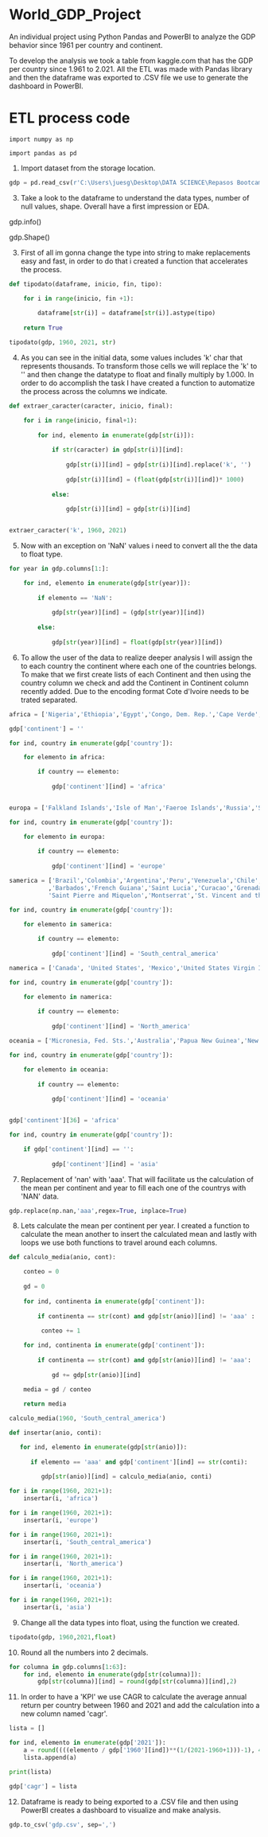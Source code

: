 # World_GDP_Project
An individual project using Python Pandas and PowerBI to analyze the GDP behavior since 1961 per country and continent.

To develop the analysis we took a table from kaggle.com that has the GDP per country since 1.961 to 2.021. All the ETL was made with Pandas library and then the dataframe was exported to .CSV file we use to generate the dashboard in PowerBI.

# ETL process code


```pyton
import numpy as np

import pandas as pd
```

1. Import dataset from the storage location.

```python
gdp = pd.read_csv(r'C:\Users\juesg\Desktop\DATA SCIENCE\Repasos Bootcampo\GDP\gdppercapita_us_inflation_adjusted.csv', sep = ',')
```

3. Take a look to the dataframe to understand the data types, number of null values, shape. Overall have a first impression or EDA. 

gdp.info()

gdp.Shape()

3. First of all im gonna change the type into string to make replacements easy and fast, in order to do that i created a function that accelerates the process.

```python
def tipodato(dataframe, inicio, fin, tipo):

    for i in range(inicio, fin +1):
    
        dataframe[str(i)] = dataframe[str(i)].astype(tipo)
        
    return True

tipodato(gdp, 1960, 2021, str)
```

4. As you can see in the initial data, some values includes 'k' char that represents thousands. To transform those cells we will replace the 'k' to '' and then change the datatype to float and finally multiply by 1.000. In order to do accomplish the task I have created a function to automatize the process across the columns we indicate.

```python
def extraer_caracter(caracter, inicio, final):

    for i in range(inicio, final+1):
    
        for ind, elemento in enumerate(gdp[str(i)]):
        
            if str(caracter) in gdp[str(i)][ind]:
            
                gdp[str(i)][ind] = gdp[str(i)][ind].replace('k', '')
                
                gdp[str(i)][ind] = (float(gdp[str(i)][ind])* 1000)
                
            else:
            
                gdp[str(i)][ind] = gdp[str(i)][ind]


extraer_caracter('k', 1960, 2021)
```

5. Now with an exception on 'NaN' values i need to convert all the the data to float type.

```python
for year in gdp.columns[1:]:

    for ind, elemento in enumerate(gdp[str(year)]):
    
        if elemento == 'NaN':
        
            gdp[str(year)][ind] = (gdp[str(year)][ind])
            
        else:
        
            gdp[str(year)][ind] = float(gdp[str(year)][ind])
```

6. To allow the user of the data to realize deeper analysis I will assign the to each country the continent where each one of the countries belongs. To make that we first create lists of each Continent and then using the country column we check and add the Continent in Continent column recently added. Due to the encoding format Cote d'Ivoire needs to be trated separated.

```python
africa = ['Nigeria','Ethiopia','Egypt','Congo, Dem. Rep.','Cape Verde','Congo, Rep.','Tanzania','South Africa','Kenya','Uganda','Sudan','Algeria','Morocco','Angola','Ghana','Mozambique','Madagascar','Cote dIvoire','Cameroon','Niger','Mali','Burkina Faso','	Malawi','Zambia','Chad','Somalia','Senegal','Zimbabwe','Guinea','Rwanda','Benin','Burundi','Tunisia','South Sudan','Togo','Sierra Leone','Libya','Congo','Central African Republic','Liberia','Mauritania','Eritrea','Gambia','Botswana','Namibia','Gabon','Lesotho','Guinea-Bissau','Equatorial Guinea','Mauritius','Eswatini','Djibouti','Comoros','Cabo Verde','Sao Tome Principe','Seychelles']

gdp['continent'] = ''

for ind, country in enumerate(gdp['country']):

    for elemento in africa:

        if country == elemento:
        
            gdp['continent'][ind] = 'africa'


europa = ['Falkland Islands','Isle of Man','Faeroe Islands','Russia','Slovak Republic','Cyprus','Czech Republic','Germany','United Kingdom','France','Italy','Spain','Poland','Ukraine','Romania','Netherlands','Belgium','Sweden','Czech Republic (Czechia)','Greece','Portugal','Hungary','Belarus','Austria','Switzerland','Serbia','Bulgaria','Denmark','Slovakia','Finland','Norway','Ireland','Croatia','Moldova','Bosnia and Herzegovina','Albania','Lithuania','Slovenia','North Macedonia','Latvia','Estonia','Luxembourg','Montenegro','Malta','Iceland','Andorra','Liechtenstein','Monaco','San Marino','Holy See']

for ind, country in enumerate(gdp['country']):

    for elemento in europa:
    
        if country == elemento:
        
            gdp['continent'][ind] = 'europe'

samerica = ['Brazil','Colombia','Argentina','Peru','Venezuela','Chile','Ecuador','Guatemala','Bolivia','Haiti','Cuba','Dominican Republic','Honduras','Paraguay','El Salvador','Nicaragua','Costa Rica','Panama','Uruguay','Jamaica','Trinidad and Tobago','Guyana','Suriname','Belize','Guadeloupe','Bahamas','Martinique'
           ,'Barbados','French Guiana','Saint Lucia','Curacao','Grenada','Aruba','Saint Vincent and the Grenadines','Antigua and Barbuda','Dominica','Cayman Islands','Bermuda','Greenland','Saint Kitts and Nevis','Turks and Caicos Islands','Sint Maarten','Saint Martin','British Virgin Islands','Caribbean Netherlands','Anguilla','Saint Barthélemy',
           'Saint Pierre and Miquelon','Montserrat','St. Vincent and the Grenadines','Sint Maarten (Dutch part)','Sao Tome and Principe','St. Kitts and Nevis','St. Lucia','Curaçao']

for ind, country in enumerate(gdp['country']):

    for elemento in samerica:
    
        if country == elemento:
        
            gdp['continent'][ind] = 'South_central_america'

namerica = ['Canada', 'United States', 'Mexico','United States Virgin Islands','Virgin Islands (U.S.)','Puerto Rico']

for ind, country in enumerate(gdp['country']):

    for elemento in namerica:
    
        if country == elemento:
        
            gdp['continent'][ind] = 'North_america'

oceania = ['Micronesia, Fed. Sts.','Australia','Papua New Guinea','New Zealand','Fiji','Solomon Islands','Micronesia','Vanuatu','American Samoa','Kiribati','Tonga','Marshall Islands','Palau','Nauru','Tuvalu','Samoa','French Polynesia']

for ind, country in enumerate(gdp['country']):

    for elemento in oceania:
    
        if country == elemento:
        
            gdp['continent'][ind] = 'oceania'


gdp['continent'][36] = 'africa'

for ind, country in enumerate(gdp['country']):

    if gdp['continent'][ind] == '':
    
            gdp['continent'][ind] = 'asia'
```

7. Replacement of 'nan' with 'aaa'. That will facilitate us the calculation of the mean per continent and year to fill each one of the countrys with 'NAN' data.


```python
gdp.replace(np.nan,'aaa',regex=True, inplace=True)
```


8. Lets calculate the mean per continent per year. I created a function to calculate the mean another to insert the calculated mean and lastly with loops we use both functions to travel around each columns.

```python
def calculo_media(anio, cont):

    conteo = 0
    
    gd = 0
    
    for ind, continenta in enumerate(gdp['continent']):
    
        if continenta == str(cont) and gdp[str(anio)][ind] != 'aaa' :
        
         conteo += 1

    for ind, continenta in enumerate(gdp['continent']):
    
        if continenta == str(cont) and gdp[str(anio)][ind] != 'aaa':
        
            gd += gdp[str(anio)][ind]
    
    media = gd / conteo

    return media

calculo_media(1960, 'South_central_america')

def insertar(anio, conti):

   for ind, elemento in enumerate(gdp[str(anio)]):
   
      if elemento == 'aaa' and gdp['continent'][ind] == str(conti):
      
         gdp[str(anio)][ind] = calculo_media(anio, conti)

for i in range(1960, 2021+1):
    insertar(i, 'africa')

for i in range(1960, 2021+1):
    insertar(i, 'europe')

for i in range(1960, 2021+1):
    insertar(i, 'South_central_america')

for i in range(1960, 2021+1):
    insertar(i, 'North_america')

for i in range(1960, 2021+1):
    insertar(i, 'oceania')

for i in range(1960, 2021+1):
    insertar(i, 'asia')
```

9. Change all the data types into float, using the function we created.

```python
tipodato(gdp, 1960,2021,float)
```

10. Round all the numbers into 2 decimals.
    
```python
for columna in gdp.columns[1:63]:
    for ind, elemento in enumerate(gdp[str(columna)]):
        gdp[str(columna)][ind] = round(gdp[str(columna)][ind],2)
```

11. In order to have a 'KPI' we use CAGR to calculate the average annual return per country between 1960 and 2021 and add the calculation into a new column named 'cagr'.

```python
lista = []

for ind, elemento in enumerate(gdp['2021']):
    a = round((((elemento / gdp['1960'][ind])**(1/(2021-1960+1)))-1), 4)
    lista.append(a)

print(lista)

gdp['cagr'] = lista
```


12. Dataframe is ready to being exported to a .CSV file and then using PowerBI creates a dashboard to visualize and make analysis.

```python
gdp.to_csv('gdp.csv', sep=',')
```
